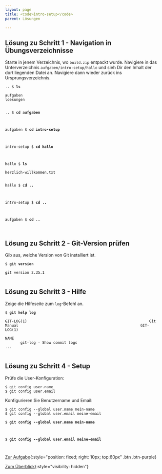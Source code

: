 ```yaml
---
layout: page
title: <code>intro-setup</code>
parent: Lösungen

---
```

## Lösung zu Schritt 1 - Navigation in Übungsverzeichnisse

Starte in jenem Verzeichnis, wo `build.zip` entpackt wurde.
Navigiere in das Unterverzeichnis `aufgaben/intro-setup/hallo`
und sieh Dir den Inhalt der dort liegenden Datei an.
Navigiere dann wieder zurück ins Ursprungsverzeichnis.


<pre><code>.. $ <b>ls</b><br><br>aufgaben<br>loesungen<br><br></code></pre>



<pre><code>.. $ <b>cd aufgaben</b><br><br><br></code></pre>



<pre><code>aufgaben $ <b>cd intro-setup</b><br><br><br></code></pre>



<pre><code>intro-setup $ <b>cd hallo</b><br><br><br></code></pre>



<pre><code>hallo $ <b>ls</b><br><br>herzlich-willkommen.txt<br><br></code></pre>



<pre><code>hallo $ <b>cd ..</b><br><br><br></code></pre>



<pre><code>intro-setup $ <b>cd ..</b><br><br><br></code></pre>



<pre><code>aufgaben $ <b>cd ..</b><br><br><br></code></pre>


## Lösung zu Schritt 2 - Git-Version prüfen

Gib aus, welche Version von Git installiert ist.


<pre><code>$ <b>git version</b><br><br>git version 2.35.1<br><br></code></pre>


## Lösung zu Schritt 3 - Hilfe

Zeige die Hilfeseite zum `log`-Befehl an.


<pre><code>$ <b>git help log</b><br><br>GIT-LOG(1)                                                        Git Manual                                                        GIT-LOG(1)<br><br>NAME<br>       git-log - Show commit logs<br>...<br><br></code></pre>


## Lösung zu Schritt 4 - Setup

Prüfe die User-Konfiguration:

    $ git config user.name
    $ git config user.email

Konfigurieren Sie Benutzername und Email:

    $ git config --global user.name mein-name
    $ git config --global user.email meine-email


<pre><code>$ <b>git config --global user.name mein-name</b><br><br><br></code></pre>



<pre><code>$ <b>git config --global user.email meine-email</b><br><br><br></code></pre>


[Zur Aufgabe](aufgabe-intro-setup.html){:style="position: fixed; right: 10px; top:60px" .btn .btn-purple}

[Zum Überblick](../../ueberblick.html){:style="visibility: hidden"}

